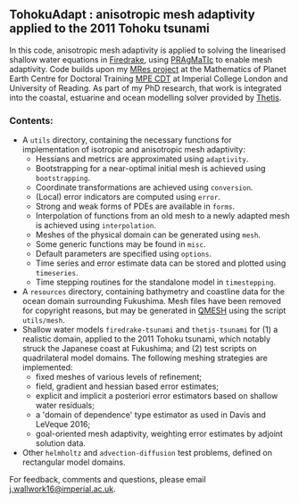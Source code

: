 ## TohokuAdapt : anisotropic mesh adaptivity applied to the 2011 Tohoku tsunami ##

In this code, anisotropic mesh adaptivity is applied to solving the linearised shallow water equations in
[Firedrake][1], using [PRAgMaTIc][2] to enable mesh adaptivity. Code builds upon my [MRes project][3] at the Mathematics
of Planet Earth Centre for Doctoral Training [MPE CDT][4] at Imperial College London and University of Reading. 
As part of my PhD research, that work is integrated into the coastal, estuarine and ocean modelling solver provided by 
[Thetis][5].

### Contents:
* A ``utils`` directory, containing the necessary functions for implementation of isotropic and anisotropic mesh
adaptivity:
    * Hessians and metrics are approximated using ``adaptivity``.
    * Bootstrapping for a near-optimal initial mesh is achieved using ``bootstrapping``.
    * Coordinate transformations are achieved using ``conversion``.
    * (Local) error indicators are computed using ``error``.
    * Strong and weak forms of PDEs are available in ``forms``.
    * Interpolation of functions from an old mesh to a newly adapted mesh is achieved using ``interpolation``.
    * Meshes of the physical domain can be generated using ``mesh``.
    * Some generic functions may be found in ``misc``.
    * Default parameters are specified using ``options``.
    * Time series and error estimate data can be stored and plotted using ``timeseries``.
    * Time stepping routines for the standalone model in ``timestepping``.
* A ``resources`` directory, containing bathymetry and coastline data for the ocean domain surrounding Fukushima. Mesh
files have been removed for copyright reasons, but may be generated in [QMESH][6] using the script ``utils/mesh``.
* Shallow water models ``firedrake-tsunami`` and ``thetis-tsunami`` for (1) a realistic domain, applied to the 2011 
Tohoku tsunami, which notably struck the Japanese coast at Fukushima; and (2) test scripts on quadrilateral model 
domains. The following meshing strategies are implemented:
    * fixed meshes of various levels of refinement;
    * field, gradient and hessian based error estimates;
    * explicit and implicit a posteriori error estimators based on shallow water residuals;
    * a 'domain of dependence' type estimator as used in Davis and LeVeque 2016;
    * goal-oriented mesh adaptivity, weighting error estimates by adjoint solution data.
* Other ``helmholtz`` and ``advection-diffusion`` test problems, defined on rectangular model domains.

For feedback, comments and questions, please email j.wallwork16@imperial.ac.uk.

[1]: http://firedrakeproject.org/ "Firedrake"
[2]: https://github.com/meshadaptation/pragmatic "PRAgMaTIc"
[3]: https://github.com/jwallwork23/MResProject "MRes project"
[4]: http://mpecdt.org "MPE CDT"
[5]: http://thetisproject.org/index.html "Thetis"
[6]: http://www.qmesh.org "QMESH"